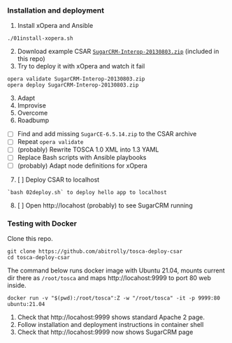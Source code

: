 ### Installation and deployment

1. Install xOpera and Ansible
```
./01install-xopera.sh
```

2. Download example CSAR [`SugarCRM-Interop-20130803.zip`](https://www.oasis-open.org/committees/document.php?document_id=50158) (included in this repo)
3. Try to deploy it with xOpera and watch it fail
```
opera validate SugarCRM-Interop-20130803.zip
opera deploy SugarCRM-Interop-20130803.zip
```
3. Adapt
4. Improvise
5. Overcome
6. Roadbump
 * [ ] Find and add missing `SugarCE-6.5.14.zip` to the CSAR archive
 * [ ] Repeat `opera validate`
 * [ ] (probably) Rewrite TOSCA 1.0 XML into 1.3 YAML
 * [ ] Replace Bash scripts with Ansible playbooks
 * [ ] (probably) Adapt node definitions for xOpera
7. [ ] Deploy CSAR to localhost
```
`bash 02deploy.sh` to deploy hello app to localhost
```
8. [ ] Open http://locahost (probably) to see SugarCRM running

### Testing with Docker

Clone this repo.
```
git clone https://github.com/abitrolly/tosca-deploy-csar
cd tosca-deploy-csar
```

The command below runs docker image with Ubuntu 21.04, mounts
current dir there as `/root/tosca` and maps
http://locahost:9999 to port 80 web inside.

```
docker run -v "$(pwd):/root/tosca":Z -w "/root/tosca" -it -p 9999:80 ubuntu:21.04
```

1. Check that http://locahost:9999 shows standard Apache 2 page.
2. Follow installation and deployment instructions in container shell
3. Check that http://locahost:9999 now shows SugarCRM page
